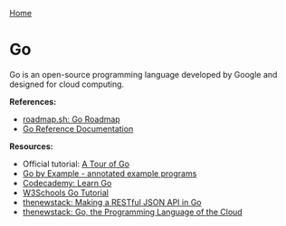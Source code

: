 [Home](../../README.md)

# Go

Go is an open-source programming language developed by Google and designed for cloud computing.

**References:**
- [roadmap.sh: Go Roadmap](https://roadmap.sh/golang)
- [Go Reference Documentation](https://go.dev/doc/)

**Resources:**
- Official tutorial: [A Tour of Go](https://go.dev/tour/welcome/1)
- [Go by Example - annotated example programs](https://gobyexample.com/)
- [Codecademy: Learn Go](https://www.codecademy.com/learn/learn-go)
- [W3Schools Go Tutorial ](https://www.w3schools.com/go/)
- [thenewstack: Making a RESTful JSON API in Go](https://thenewstack.io/make-a-restful-json-api-go/)
- [thenewstack: Go, the Programming Language of the Cloud](https://thenewstack.io/go-the-programming-language-of-the-cloud/)
